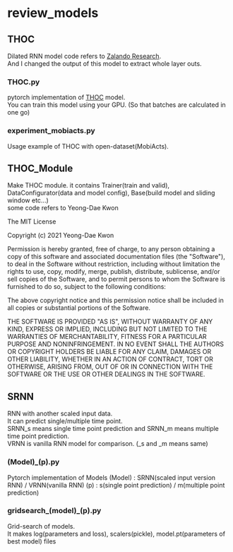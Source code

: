 # review_models
## THOC
Dilated RNN model code refers to [Zalando Research](https://github.com/zalandoresearch/pytorch-dilated-rnn).   
And I changed the output of this model to extract whole layer outs.   
   
### THOC.py
pytorch implementation of [THOC](https://proceedings.neurips.cc/paper/2020/file/97e401a02082021fd24957f852e0e475-Paper.pdf) model.   
You can train this model using your GPU. (So that batches are calculated in one go)   
   
### experiment_mobiacts.py
Usage example of THOC with open-dataset(MobiActs).   
   
## THOC_Module
Make THOC module. it contains Trainer(train and valid), DataConfigurator(data and model config), Base(build model and sliding window etc...)   
some code refers to Yeong-Dae Kwon

The MIT License

Copyright (c) 2021 Yeong-Dae Kwon

Permission is hereby granted, free of charge, to any person obtaining a copy
of this software and associated documentation files (the "Software"), to deal
in the Software without restriction, including without limitation the rights
to use, copy, modify, merge, publish, distribute, sublicense, and/or sell
copies of the Software, and to permit persons to whom the Software is
furnished to do so, subject to the following conditions:

The above copyright notice and this permission notice shall be included in
all copies or substantial portions of the Software.



THE SOFTWARE IS PROVIDED "AS IS", WITHOUT WARRANTY OF ANY KIND, EXPRESS OR
IMPLIED, INCLUDING BUT NOT LIMITED TO THE WARRANTIES OF MERCHANTABILITY,
FITNESS FOR A PARTICULAR PURPOSE AND NONINFRINGEMENT. IN NO EVENT SHALL THE
AUTHORS OR COPYRIGHT HOLDERS BE LIABLE FOR ANY CLAIM, DAMAGES OR OTHER
LIABILITY, WHETHER IN AN ACTION OF CONTRACT, TORT OR OTHERWISE, ARISING FROM,
OUT OF OR IN CONNECTION WITH THE SOFTWARE OR THE USE OR OTHER DEALINGS IN
THE SOFTWARE.

## SRNN   
RNN with another scaled input data.   
It can predict single/multiple time point.   
SRNN_s means single time point prediction and SRNN_m means multiple time point prediction.   
VRNN is vanilla RNN model for comparison. (_s and _m means same)

### (Model)_(p).py   
Pytorch implementation of Models
(Model) : SRNN(scaled input version RNN) / VRNN(vanilla RNN)
(p) : s(single point prediction) / m(multiple point prediction)

### gridsearch_(model)_(p).py
Grid-search of models.   
It makes log(parameters and loss), scalers(pickle), model.pt(parameters of best model) files
